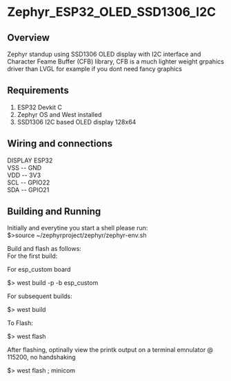 # Zephyr_ESP32_OLED_SSD1306_I2C

## Overview

Zephyr standup using SSD1306 OLED display with I2C interface and Character Feame Buffer (CFB) library, CFB is a much lighter weight grpahics driver than LVGL for example if you dont need fancy graphics

## Requirements

1. ESP32 Devkit C
2. Zephyr OS and West installed
3. SSD1306 I2C based OLED display 128x64

## Wiring and connections

DISPLAY    ESP32  
VSS  --  GND  
VDD  --  3V3  
SCL  --  GPIO22  
SDA  --  GPIO21   



## Building and Running
Initially and everytine you start a shell please run:
<br>
$>source ~/zephyrproject/zephyr/zephyr-env.sh

Build and flash as follows:
<br>
For the first build: 

For esp_custom board 

$> west build -p -b esp_custom


For subsequent builds:

$> west build


To Flash:

$> west flash


After flashing, optinally view the printk output on a terminal emnulator @ 115200, no handshaking

$> west flash ; minicom


